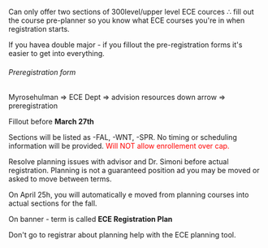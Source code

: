 Can only offer two sections of 300level/upper level ECE cources $\therefore$ fill out the course pre-planner so you know what ECE courses you're in when registration starts.

If you havea double major - if you fillout the pre-registration forms it's easier to get into everything. 

###### Preregistration form
Myrosehulman => ECE Dept => advision resources down arrow => preregistration

Fillout before **March 27th**

Sections will be listed as -FAL, -WNT, -SPR. No timing or scheduling information will be provided.  <span style='color:red'>Will NOT allow enrollement over cap.</span>

Resolve planning issues with advisor and Dr. Simoni before actual registration. Planning is not a guaranteed position ad you may be moved or asked to move between terms.

On April 25h, you will automatically e moved from planning courses into actual sections for the fall.

On banner - term is called **ECE Registration Plan**  

Don't go to registrar about planning help with the ECE planning tool.

